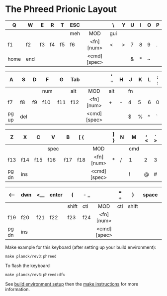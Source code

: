 # The Phreed Prionic Layout


|  Q  |  W  |  E  |  R  |  T  | ESC |           | \  |  Y  |  U  |  I  |  O  |  P  |
|-----|-----|-----|-----|-----|-----|:---------:|-----|-----|-----|-----|-----|-----|
|     |     |     |     |     | meh |    MOD    | gui |     |     |     |     |     |
| f1  | f2  | f3  | f4  | f5  | f6  |<fn]  [num>|  <  |  >  |  7  |  8  |  9  |  .  |
|home | end |     |     |     |     |<cmd][spec>|     |     |  &  |  *  |  ~  |     |

|  A  |  S  |  D  |  F  |  G  | Tab |           | ' " |  H  |  J  |  K  |  L  | ; : |
|-----|-----|-----|-----|-----|-----|:---------:|-----|-----|-----|-----|-----|-----|
|     |     |     | num |     | alt |    MOD    | alt |     | fn  |     |     |     |
| f7  | f8  | f9  | f10 | f11 | f12 |<fn]  [num>|  +  |  -  |  4  |  5  |  6  |  0  |
|pg up| del |     |     |     |     |<cmd][spec>|     |     |  $  |  %  |  ^  |  `  |

|  Z  |  X  |  C  |  V  |  B  | [ { |           | ] } |  N  |  M  | , < | . > | / ? |
|-----|-----|-----|-----|-----|-----|:---------:|-----|-----|-----|-----|-----|-----|
|     |     |     |spec |     |     |    MOD    |     |     | cmd |     |     |     |
| f13 | f14 | f15 | f16 | f17 | f18 |<fn]  [num>|  *  |  /  |  1  |  2  |  3  |  =  |
|pg dn| ins |     |     |     |     |<cmd][spec>|     |     |  !  |  @  |  #  |     |

| <-- | dwn | <__ |enter|  (  | - _ |           | = + |  )  |space| __< | up  | --> |
|-----|-----|-----|-----|-----|-----|:---------:|-----|-----|-----|-----|-----|-----|
|     |     |     |     |shift| ctl |    MOD    | ctl |shift|     |     |     |     |
| f19 | f20 | f21 | f22 | f23 | f24 |<fn]  [num>|     |     |     |     |     |     |
|pg dn| ins |     |     |     |     |<cmd][spec>|     |     |     |     |     |     |


Make example for this keyboard (after setting up your build environment):

    make planck/rev3:phreed

To flash the keyboard

    make planck/rev3:phreed:dfu

See [build environment setup](https://docs.qmk.fm/#/getting_started_build_tools) then the
[make instructions](https://docs.qmk.fm/#/getting_started_make_guide) for more information.
